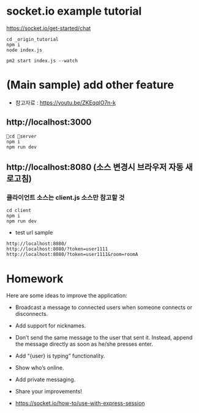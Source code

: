 # socket.io example tutorial  

https://socket.io/get-started/chat  

```
cd _origin_tutorial
npm i
node index.js
```

```
pm2 start index.js --watch
```

# (Main sample) add other feature 

- 참고자료 : https://youtu.be/ZKEqqIO7n-k

## http://localhost:3000
```
cd server
npm i
npm run dev
```

## http://localhost:8080 (소스 변경시 브라우저 자동 새로고침)

### 클라이언트 소스는 client.js 소스만 참고할 것 
```
cd client
npm i
npm run dev
```
- test url sample 
```
http://localhost:8080/
http://localhost:8080/?token=user1111
http://localhost:8080/?token=user1111&room=roomA
```

# Homework

Here are some ideas to improve the application:

- Broadcast a message to connected users when someone connects or disconnects.
- Add support for nicknames.
- Don’t send the same message to the user that sent it. Instead, append the message directly as soon as he/she presses enter.
- Add “{user} is typing” functionality.
- Show who’s online.
- Add private messaging.
- Share your improvements!

- https://socket.io/how-to/use-with-express-session 
